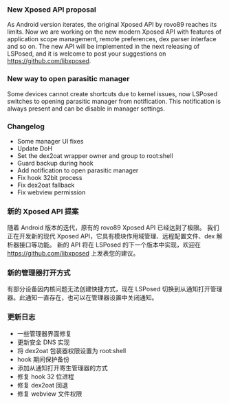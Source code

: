 ### New Xposed API proposal
As Android version iterates, the original Xposed API by rovo89 reaches its limits. Now we are working on the new modern Xposed API with features of application scope management, remote preferences, dex parser interface and so on.
The new API will be implemented in the next releasing of LSPosed, and it is welcome to post your suggestions on https://github.com/libxposed.

### New way to open parasitic manager
Some devices cannot create shortcuts due to kernel issues, now LSPosed switches to opening parasitic manager from notification. This notification is always present and can be disable in manager settings.

### Changelog
- Some manager UI fixes
- Update DoH
- Set the dex2oat wrapper owner and group to root:shell
- Guard backup during hook
- Add notification to open parasitic manager
- Fix hook 32bit process
- Fix dex2oat fallback
- Fix webview permission


### 新的 Xposed API 提案
随着 Android 版本的迭代，原有的 rovo89 Xposed API 已经达到了极限。 我们正在开发新的现代 Xposed API，它具有模块作用域管理、远程配置文件、dex 解析器接口等功能。
新的 API 将在 LSPosed 的下一个版本中实现，欢迎在 https://github.com/libxposed 上发表您的建议。

### 新的管理器打开方式
有部分设备因内核问题无法创建快捷方式，现在 LSPosed 切换到从通知打开管理器。此通知一直存在，也可以在管理器设置中关闭通知。

### 更新日志
- 一些管理器界面修复
- 更新安全 DNS 实现
- 将 dex2oat 包装器权限设置为 root:shell
- hook 期间保护备份
- 添加从通知打开寄生管理器的方式
- 修复 hook 32 位进程
- 修复 dex2oat 回退
- 修复 webview 文件权限
